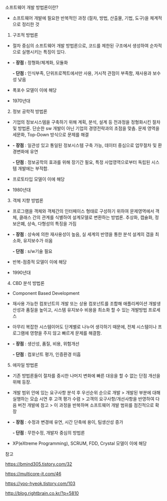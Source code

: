 소프트웨어 개발 방법론이란?

- 소프트웨어 개발에 필요한 반복적인 과정 (절차, 방법, 산출물, 기법, 도구)을 체계적으로 정리한 것



1. 구조적 방법론

- 절차 중심의 소프트웨어 개발 방법론으로, 코드를 제한된 구조에서 생성하여 순차적으로 실행시키는 특징이 있다.

- **- 장점 :** 정형화/체계화, 모듈화

  **- 단점 :** 인식부족, 단위프로젝트에서만 사용, 거시적 관점이 부족함, 재사용과 보수성 낮음

- 폭포수 모델이 이에 해당

- 1970년대



2. 정보 공학적 방법론

- 기업의 정보시스템을 구축하기 위해 계획, 분석, 설계 등 전과정을 정형화시킨 절차 및 방법론. 단순한 sw 개발이 아닌 기업의 경영전략과의 초점을 맞춤. 문제 영역을 세문화, Top-Down 방식으로 문제를 해결

- **- 장점** : 일관성 있고 통일된 정보시스템 구축 가능, 데이터 중심으로 업무절차 및 환경변화에 유연

  **- 단점** : 정보공학의 효과를 위해 장기간 필요, 특정 사업영역으로부터 독립된 시스템 개발에는 부적합.

- 프로토타입 모델이 이에 해당

- 1980년대




3. 객체 지향 방법론

- 프로그램을 객체와 객체간의 인터페이스 형태로 구성하기 위하여 문제영역에서 객체, 클래스 간의 관계를 식별하여 설계모델로 변환하는 방법론. 추상화, 캡슐화, 정보은폐, 상속, 다형성의 특징을 가짐

- **- 장점** : 상속에 의한 재사용성이 높음, 실 세계의 반영을 통한 분석 설계의 갭을 최소화, 유지보수가 쉬움

  **- 단점** : s/w기술 필요

- 반복-점증적 모델이 이에 해당

- 1990년대

  

4. CBD 분석 방법론

- Component Based Development

- 재사용 가능한 컴포넌트의 개발 또는 상용 컴포넌트를 조합해 애플리케이션 개발생산성과 품질을 높이고, 시스템 유지보수 비용을 최소화 할 수 있는 개발방법 프로세스

- 아무리 복잡한 시스템이어도 단계별로 나누어 생각하기 때문에, 전체 시스템이나 프로그램에 영향을 주지 않고 빠르게 문제를 해결함.

- **- 장점** : 생산성, 품질, 비용, 위험개선

  **- 단점** : 컴포넌트 평가, 인증환경 미흡

  

5. 애자일 방법론

- 기존 방법론들이 절차를 중시한 나머지 변화에 빠른 대응을 할 수 없는 단점 개선을 위해 등장. 

- 개발 범위 안에 있는 요구사항 분석 후 우선순위 순으로 개발 > 개발된 부분에 대해 실행하는 모습 시연 후 고객 평가 수렴 > 고객의 요구사항/개선사항을 반영하여 다음 버전 개발에 참고 > 이 과정을 반복하며 소프트웨어 개발 범위를 점진적으로 확장

- **- 장점** : 수정과 변경에 유연, 시간 단축에 용이, 팀생산성 증가

  **- 단점** : 무한수정, 개발자 중심의 방법론

- XP(eXtreme Programming), SCRUM, FDD, Crystal 모델이 이에 해당





참고

https://bmind305.tistory.com/32

https://multicore-it.com/46

https://yoo-hyeok.tistory.com/103

http://blog.rightbrain.co.kr/?p=5810